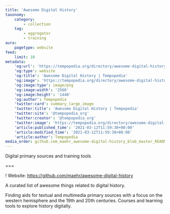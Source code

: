```yaml
---
title: 'Awesome Digital History'
taxonomy:
    category:
        - collection
    tag:
        - aggregator
        - training
aura:
    pagetype: website
feed:
    limit: 10
metadata:
    'og:url': 'https://tempopedia.org/directory/awesome-digital-history'
    'og:type': website
    'og:title': 'Awesome Digital History | Tempopedia'
    'og:image': 'https://tempopedia.org/directory/awesome-digital-history/github.com_maehr_awesome-digital-history_blob_master_README.md(720p).png'
    'og:image:type': image/png
    'og:image:width': '2560'
    'og:image:height': '1440'
    'og:author': Tempopedia
    'twitter:card': summary_large_image
    'twitter:title': 'Awesome Digital History | Tempopedia'
    'twitter:site': '@tempopedia_org'
    'twitter:creator': '@tempopedia_org'
    'twitter:image': 'https://tempopedia.org/directory/awesome-digital-history/github.com_maehr_awesome-digital-history_blob_master_README.md(720p).png'
    'article:published_time': '2021-03-12T11:59:30+00:00'
    'article:modified_time': '2021-03-12T11:59:38+00:00'
    'article:author': Tempopedia
media_order: github.com_maehr_awesome-digital-history_blob_master_README.md(720p).png
---
```


Digital primary sources and training tools

===

! Website: https://github.com/maehr/awesome-digital-history

A curated list of awesome things related to digital history.

Finding aids for textual and multimedia primary sources with a focus on the western hemisphere and the 19th and 20th centuries. Courses and learning tools to explore history digitally.

